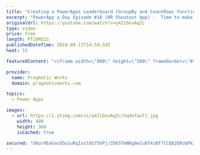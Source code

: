 ```yaml
---
title: "Creating a PowerApps Leaderboard (GroupBy and CountRows functions)"
excerpt: "PowerApp a Day Episode #10 (HR Shoutout App) -  Time to make our HR application fun by adding some gamification into our shoutout application. Learn how to build small reports with the GroupBy and Sum functions to create a leader board in PowerApps.  Power App and Power Platform Training : https://pragmaticworks.com/training/on-demand-training"
originalUrl: https://youtube.com/watch?v=q42ibovAqZc
type: video
price: Free
length: PT18M31S
publishedDateTime: 2018-09-17T14:50:34Z
heat: 51

featuredContent: "<iframe width=\"800\" height=\"500\" frameborder=\"0\" src=\"https://www.youtube.com/embed/q42ibovAqZc\" allow=\"accelerometer; autoplay; encrypted-media; gyroscope; picture-in-picture\" allowfullscreen></iframe>"

provider:
  name: Progmatic Works
  domain: pragmaticworks.com

topics:
  - Power Apps

images:
  - url: https://i.ytimg.com/vi/q42ibovAqZc/hqdefault.jpg
    width: 480
    height: 360
    isCached: true

secured: "U0ur9EahacEOu1uRqIxstdS7ShPj/3565TmNRg0eIu8f4iNf7lCQb2ERobPk3QZ0S4KjmBRG0z1IjogSahkg9BeS9wjnPJr96PM8QOGHA2ZpI+kwRI7P4UePA4+mc6mwrS8iiCqBVzv48u24VB7gcB7o2qxUosL9pSGBrDuafjZKzL/NNVga5sKuD/HQJzEPJLMaJiKCxsL0DASvOYOaXqT33XnT11MuqEKtz2wMKvEVp7gPzeWpSxUIWTEKBN57x0BM9WNF9fohsJB2HaPGMqZme4ldh2irU+O5R2fPBhEt9ai0ncGgfoQQgfZuZF4MShBkLqYsIUJU/hwP4qNykcp7QZDmpWmlReiqZV0LyavqN+8wZBjJbbM64qNK8pOYbKCC3Dl0HHAPKBCkAXr4vzhOuuPC6ug0U2QVbkS8oSY=;0ZLaaBElXZlF6y30y/c2cw=="
---
```


